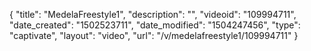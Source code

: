 {
    "title": "MedelaFreestyle1",
    "description": "",
    "videoid": "109994711",
    "date_created": "1502523711",
    "date_modified": "1504247456",
    "type": "captivate",
    "layout": "video",
    "url": "\/v\/medelafreestyle1\/109994711"
}